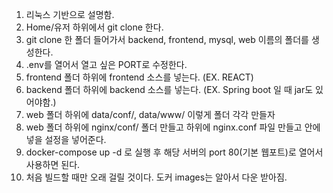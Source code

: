 1. 리눅스 기반으로 설명함.
2. Home/유저 하위에서 git clone 한다.
3. git clone 한 폴더 들어가서 backend, frontend, mysql, web 이름의 폴더를 생성한다.
4. .env를 열어서 열고 싶은 PORT로 수정한다.
5. frontend 폴더 하위에 frontend 소스를 넣는다. (EX. REACT)
6. backend 폴더 하위에 backend 소스를 넣는다. (EX. Spring boot 일 때 jar도 있어야함.)
7. web 폴더 하위에 data/conf/, data/www/ 이렇게 폴더 각각 만들자
8. web 폴더 하위에 nginx/conf/ 폴더 만들고 하위에 nginx.conf 파일 만들고 안에 넣을 설정을 넣어준다.
9. docker-compose up -d 로 실행 후 해당 서버의 port 80(기본 웹포트)로 열어서 사용하면 된다.
10. 처음 빌드할 때만 오래 걸릴 것이다. 도커 images는 알아서 다운 받아짐.
